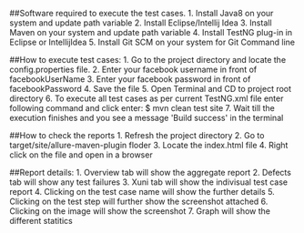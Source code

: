##Software required to execute the test cases.
      1. Install Java8 on your system and update path variable
      2. Install Eclipse/Intellij Idea 
      3. Install Maven on your system and update path variable
      4. Install TestNG plug-in in Eclipse or IntellijIdea
      5. Install Git SCM on your system for Git Command line

##How to execute test cases:
      1. Go to the project directory and locate the config.properties file.
      2. Enter your facebook username in front of facebookUserName
      3. Enter your facebook password in front of facebookPassword
      4. Save the file
      5. Open Terminal and CD to project root directory
      6. To execute all test cases as per current TestNG.xml file enter following command and click enter:
		  $ mvn clean test site
      7. Wait till the execution finishes and you see a message 'Build success' in the terminal
      
 ##How to check the reports
      1. Refresh the project directory
      2. Go to target/site/allure-maven-plugin floder
      3. Locate the index.html file
      4. Right click on the file and open in a browser
     
  ##Report details:
  	1. Overview tab will show the aggregate report
	2. Defects tab will show any test failures
	3. Xuni tab will show the indivisual test case report
	4. Clicking on the test case name will show the further details
	5. Clicking on the test step will further show the screenshot attached
	6. Clicking on the image will show the screenshot
	7. Graph will show the different statitics


